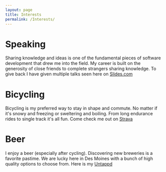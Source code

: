 ```yaml
---
layout: page
title: Interests
permalink: /Interests/
---
```


# Speaking
Sharing knowledge and ideas is one of the fundamental pieces of software development that drew me into the field. My career is built on the generosity of close friends to complete strangers sharing knowledge. To give back I have given multiple talks seen here on [Slides.com](https://slides.com/boots)

# Bicycling
Bicycling is my preferred way to stay in shape and commute. No matter if it's snowy and freezing or sweltering and boiling. From long endurance rides to single track it's all fun. Come check me out on [Strava](https://www.strava.com/athletes/6212616)

# Beer
I enjoy a beer (especially after cycling). Discovering new breweries is a favorite pastime. We are lucky here in Des Moines with a bunch of high quality options to choose from. Here is my [Untappd](https://untappd.com/user/cartothemax)
